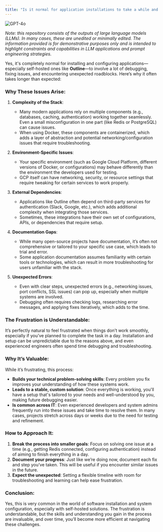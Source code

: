 ```yaml
---
title: "Is it normal for application installations to take a while and involve lots of debugging"
---
```

![GPT-4o](https://img.shields.io/badge/GPT--4o-3333FF?style=for-the-badge&logo=openai&logoColor=white)



*Note: this repository consists of the outputs of large language models (LLMs). In many cases, these are unedited or minimally edited. The information provided is for demonstrative purposes only and is intended to highlight constraints and capabilities in LLM applications and prompt engineering strategies.*


Yes, it's completely normal for installing and configuring applications—especially self-hosted ones like **Outline**—to involve a lot of debugging, fixing issues, and encountering unexpected roadblocks. Here’s why it often takes longer than expected:

### Why These Issues Arise:

1. **Complexity of the Stack**:
   - Many modern applications rely on multiple components (e.g., databases, caching, authentication) working together seamlessly. Even a small misconfiguration in one part (like Redis or PostgreSQL) can cause issues.
   - When using Docker, these components are containerized, which adds a layer of abstraction and potential networking/configuration issues that require troubleshooting.

2. **Environment-Specific Issues**:
   - Your specific environment (such as Google Cloud Platform, different versions of Docker, or configurations) may behave differently than the environment the developers used for testing.
   - GCP itself can have networking, security, or resource settings that require tweaking for certain services to work properly.

3. **External Dependencies**:
   - Applications like Outline often depend on third-party services for authentication (Slack, Google, etc.), which adds additional complexity when integrating those services.
   - Sometimes, these integrations have their own set of configurations, APIs, or dependencies that require setup.

4. **Documentation Gaps**:
   - While many open-source projects have documentation, it’s often not comprehensive or tailored to your specific use case, which leads to trial and error.
   - Some application documentation assumes familiarity with certain tools or technologies, which can result in more troubleshooting for users unfamiliar with the stack.

5. **Unexpected Errors**:
   - Even with clear steps, unexpected errors (e.g., networking issues, port conflicts, SSL issues) can pop up, especially when multiple systems are involved.
   - Debugging often requires checking logs, researching error messages, and applying fixes iteratively, which adds to the time.

### The Frustration is Understandable:
It’s perfectly natural to feel frustrated when things don’t work smoothly, especially if you’ve planned to complete the task in a day. Installation and setup can be unpredictable due to the reasons above, and even experienced engineers often spend time debugging and troubleshooting.

### Why It’s Valuable:
While it’s frustrating, this process:
- **Builds your technical problem-solving skills**: Every problem you fix improves your understanding of how these systems work.
- **Leads to a stable, custom solution**: Once everything is working, you'll have a setup that's tailored to your needs and well-understood by you, making future debugging easier.
- **Is common across IT**: Even experienced developers and system admins frequently run into these issues and take time to resolve them. In many cases, projects stretch across days or weeks due to the need for testing and refinement.

### How to Approach It:
1. **Break the process into smaller goals**: Focus on solving one issue at a time (e.g., getting Redis connected, configuring authentication) instead of aiming to finish everything in a day.
2. **Document your progress**: Just like we’re doing now, document each fix and step you’ve taken. This will be useful if you encounter similar issues in the future.
3. **Expect the unexpected**: Setting a flexible timeline with room for troubleshooting and learning can help ease frustration.

### Conclusion:
Yes, this is very common in the world of software installation and system configuration, especially with self-hosted solutions. The frustration is understandable, but the skills and understanding you gain in the process are invaluable, and over time, you’ll become more efficient at navigating these challenges.